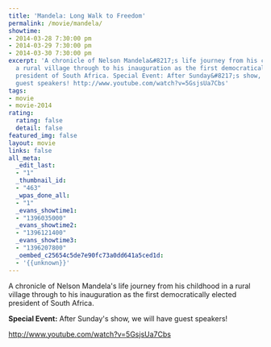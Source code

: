 ```yaml
---
title: 'Mandela: Long Walk to Freedom'
permalink: /movie/mandela/
showtime:
- 2014-03-28 7:30:00 pm
- 2014-03-29 7:30:00 pm
- 2014-03-30 7:30:00 pm
excerpt: 'A chronicle of Nelson Mandela&#8217;s life journey from his childhood in
  a rural village through to his inauguration as the first democratically elected
  president of South Africa. Special Event: After Sunday&#8217;s show, we will have
  guest speakers! http://www.youtube.com/watch?v=5GsjsUa7Cbs'
tags:
- movie
- movie-2014
rating:
  rating: false
  detail: false
featured_img: false
layout: movie
links: false
all_meta:
  _edit_last:
  - "1"
  _thumbnail_id:
  - "463"
  _wpas_done_all:
  - "1"
  _evans_showtime1:
  - "1396035000"
  _evans_showtime2:
  - "1396121400"
  _evans_showtime3:
  - "1396207800"
  _oembed_c25654c5de7e90fc73a0dd641a5ced1d:
  - '{{unknown}}'
---
```


A chronicle of Nelson Mandela's life journey from his childhood in a rural village through to his inauguration as the first democratically elected president of South Africa.

**Special Event:** After Sunday's show, we will have guest speakers!

http://www.youtube.com/watch?v=5GsjsUa7Cbs